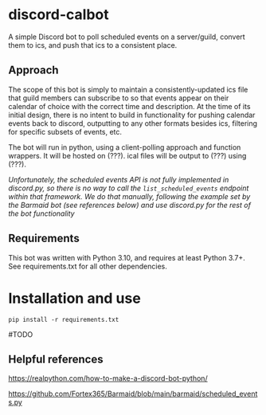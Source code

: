 # discord-calbot
A simple Discord bot to poll scheduled events on a server/guild, convert them to ics, and push that ics to a consistent place.

## Approach
The scope of this bot is simply to maintain a consistently-updated ics file that guild members can subscribe to so that events appear on their calendar of choice with the correct time and description. At the time of its initial design, there is no intent to build in functionality for pushing calendar events back to discord, outputting to any other formats besides ics, filtering for specific subsets of events, etc.

The bot will run in python, using a client-polling approach and function wrappers. It will be hosted on (???). ical files will be output to (???) using (???).

*Unfortunately, the scheduled events API is not fully implemented in discord.py, so there is no way to call the `list_scheduled_events` endpoint within that framework. We do that manually, following the example set by the Barmaid bot (see references below) and use discord.py for the rest of the bot functionality*

## Requirements
This bot was written with Python 3.10, and requires at least Python 3.7+. See requirements.txt for all other dependencies.

# Installation and use
`pip install -r requirements.txt`

\#TODO

## Helpful references
https://realpython.com/how-to-make-a-discord-bot-python/

https://github.com/Fortex365/Barmaid/blob/main/barmaid/scheduled_events.py

